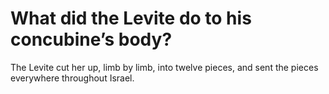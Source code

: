 # What did the Levite do to his concubine’s body?

The Levite cut her up, limb by limb, into twelve pieces, and sent the pieces everywhere throughout Israel.

